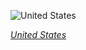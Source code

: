 
![United States](https://www.gstatic.com/prettyearth/assets/full/5016.jpg)

*[United States](https://www.google.com/maps/@32.16836,-110.855331,19z/data=!3m1!1e3)*
